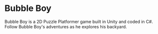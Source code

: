 # Bubble Boy
Bubble Boy is a 2D Puzzle Platformer game built in Unity and coded in C#.
Follow Bubble Boy's adventures as he explores his backyard.
